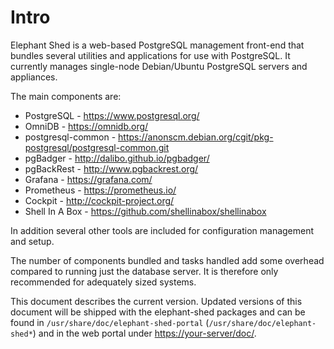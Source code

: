 # Intro
Elephant Shed is a web-based PostgreSQL management front-end that bundles
several utilities and applications for use with PostgreSQL. It currently
manages single-node Debian/Ubuntu PostgreSQL servers and appliances.

The main components are:

* PostgreSQL - <https://www.postgresql.org/>
* OmniDB - <https://omnidb.org/>
* postgresql-common - <https://anonscm.debian.org/cgit/pkg-postgresql/postgresql-common.git>
* pgBadger - <http://dalibo.github.io/pgbadger/>
* pgBackRest - <http://www.pgbackrest.org/>
* Grafana - <https://grafana.com/>
* Prometheus - <https://prometheus.io/>
* Cockpit - <http://cockpit-project.org/>
* Shell In A Box - <https://github.com/shellinabox/shellinabox>

In addition several other tools are included for configuration management and setup.

The number of components bundled and tasks handled add some overhead compared
to running just the database server. It is therefore only recommended for
adequately sized systems.

This document describes the current version.
Updated versions of this document will be shipped with the elephant-shed packages and can be found in `/usr/share/doc/elephant-shed-portal` (`/usr/share/doc/elephant-shed*`) and in the web portal under <https://your-server/doc/>.
